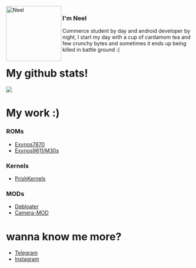 <img align="left" width="150" height="150" alt="Neel" src="https://raw.githubusercontent.com/neel021000/neel021000/main/neel/prish.gif"/>

### I'm Neel

Commerce student by day and android developer by night, I start my day with a cup of cardamom tea and few crunchy bytes and sometimes it ends up being killed in battle ground :(

#
# 
# My github stats!
<p align="left" >  
  <a href="https://github.com/neel021000/github-readme-stats"> 
<img  src="https://github-readme-stats.vercel.app/api?username=neel021000&&show_icons=true&theme=radical"/>
  </a>
  </p>

# My work :)

### ROMs
- [Exynos7870](https://forum.xda-developers.com/t/rom-10-treble-oneui-2-0-prish-os-j6q-port.4137667/)
- [Exynos9611/M30s](https://forum.xda-developers.com/t/rom-10-oneui-2-stable-prish-os-a50s-port.4159663/)

### Kernels
- [PrishKernels](https://github.com/orgs/PrishKernel/dashboard) 

### MODs
- [Debloater](https://github.com/neel021000/debloater)
- [Camera-MOD](https://github.com/neel021000/PRISH_CAMERA_MOD) 

# wanna know me more?
- [Telegram](https://t.me/neel0210)
- [Instagram](https://www.instagram.com/neel_0210/?hl=en)
